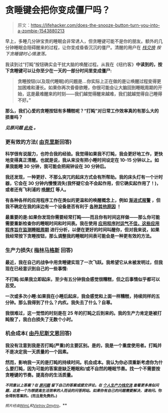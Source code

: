 # 贪睡键会把你变成僵尸吗？

> 原文：<https://lifehacker.com/does-the-snooze-button-turn-you-into-a-zombie-1543880213>

早上，多睡几分钟宝贵的睡眠会非常诱人，但贪睡键可能不是你的朋友。额外的几分钟睡眠会阻碍醒来的过程，让你变成昏昏沉沉的僵尸。清醒的用户在 [*栈交换*](http://productivity.stackexchange.com/?utm_source=lifehacker&utm_medium=syndication&utm_campaign=crowdhacker&utm_content=productivity-109) *按下贪睡键时心情激荡。*



我读到过“打盹”按钮确实会干扰大脑的唤醒过程。从我在《纽约客》[](http://www.newyorker.com/online/blogs/elements/2013/12/science-of-sleep-trouble-with-snooze-buttons.html)****中读到的，按下贪睡键可以让你至少在一天的一部分时间里变成僵尸:****

> **贪睡按钮(以及现代睡眠)的问题是...你实际上正在做的是让唤醒过程变得更加困难和漫长。如果你再次昏昏欲睡，你很可能会让大脑回到睡眠周期的开始，这是最难醒来的时刻——我们越觉得醒来越难，我们就越觉得自己睡得不好。”**

**那么，我们心爱的贪睡按钮有多糟糕呢？“打盹”对日常工作效率真的有那么大的损害吗？**

***见原问题* [*此处*](http://productivity.stackexchange.com/q/8841/7008?utm_source=lifehacker&utm_medium=syndication&utm_campaign=crowdhacker&utm_content=productivity-109) *。***

### **更有效的方法( [由克里斯](http://productivity.stackexchange.com/a/8866/4020?utm_source=lifehacker&utm_medium=syndication&utm_campaign=crowdhacker&utm_content=productivity-109)回答)**

**科学很有说服力，也符合我的经验。我觉得如果我不打盹，我会更好地工作，更快地变得真正清醒。也就是说，我从来没有把小睡时间设定在 10-15 分钟以上。如果我能睡 30 分钟，我可能会把闹钟设在 30 分钟后。**

**我还发现，一种更好、不那么突兀的起床方式会有所帮助。我的床头灯有一个计时器，它会在 30 分钟内慢慢消失(我怀疑它会不会起作用，但它确实起作用了！)，或者还有飞利浦的 [唤醒灯](http://www.usa.philips.com/c-p/HF3500_60/wake-up-with-light) 等人。**

**有各种各样的应用程序工作在类似的更温和的唤醒概念上，例如 [渐进式报警](https://itunes.apple.com/us/app/progressive-alarm-clock-dream/id362389803?mt=8) ，但我不确定在我的床边有一个设备是否有利于 [各种其他原因](https://lifehacker.com/using-your-smartphone-at-night-can-wreck-your-productiv-1510741588) ！**

**最重要的是:如果你发现你需要经常打盹——而且你有时间这样做——那么你可能需要重新检查你的睡眠时间和时间表。我在使用 [应用程序时运气不佳，这些应用程序旨在监测睡眠周期](https://itunes.apple.com/us/app/sleep-cycle-alarm-clock/id320606217?mt=8) 进行分析，以便在更好的时间叫醒你，但对我来说，如果我经常按下贪睡按钮，那么调整我的睡眠时间表可能会是一种更有效的方法。**

### **生产力损失( [梅林马格斯](http://productivity.stackexchange.com/a/8873/1071?utm_source=lifehacker&utm_medium=syndication&utm_campaign=crowdhacker&utm_content=productivity-109) 回答)**

**最近，我在自己的战争中用贪睡键实现了一次飞跃。我希望它从未被发明过，但我现在已经意识到自己的一些事情:**

**不打盹:如果我立即起床，至少有五分钟我会感觉很糟糕，但之后事情似乎都可以忍受。**

**一次或多次小睡:如果我在小睡后起床，我会感觉和上面一样糟糕，持续同样的五分钟。那么我得到了什么？内疚。我失去了什么？自尊。**

**我很难过，这一觉悟的时刻是在 25 年的打盹之后到来的。我的生产力肯定是被打盹毁了，我白白损失了无数个小时。**

### **机会成本( [由丹尼斯文恩](http://productivity.stackexchange.com/a/8885/1317?utm_source=lifehacker&utm_medium=syndication&utm_campaign=crowdhacker&utm_content=productivity-109)回答)**

**我没有注意到我是否打盹(严重)的主要区别。是的，我是一个重度使用者。打盹并不是决定我一天质量的一个因素。**

**然而，影响我一天的是打盹的持续时间。机会成本。我认为你必须重新考虑你为什么要打盹，因为可能的答案是缺乏睡眠和/或不自然的睡眠节奏。找一个不需要按贪睡键的节奏。提高你的生活质量。**

**<small>*不同意以上答案？在*</small> [<small>*原问题*</small>](http://productivity.stackexchange.com/q/8841/7008?utm_source=lifehacker&utm_medium=syndication&utm_campaign=crowdhacker&utm_content=productivity-109) <small>*留下自己的答案或提交评论。在*</small> [<small>*个人生产力栈交流*</small>](http://productivity.stackexchange.com/?utm_source=lifehacker&utm_medium=syndication&utm_campaign=crowdhacker&utm_content=productivity-109) <small>*查看更多类似问题，这是一个为想提高生活效率的人而设的问答网站。如果你有自己的问题需要解决，请询问*</small>[<small></small>](http://productivity.stackexchange.com/questions/ask?utm_source=lifehacker&utm_medium=syndication&utm_campaign=crowdhacker&utm_content=productivity-109109)*<small>*。你会得到答案的。(而且是免费的。)*</small>***

***<small>*照片经由*</small>[<small>*WimL*</small>](http://www.shutterstock.com/pic-79230958/stock-photo-sleeping-digital-alarm-clock-with-zzz-letters-isolated-on-white.html?src=2QVj54BRaUywSd9_ffAroQ-1-43)<small>*和*</small>[<small>*Vietrov Dmytro*</small>](http://www.shutterstock.com/pic-115919677/stock-photo-the-scary-zombie-is-lying-in-the-studio-and-stretching.html?src=j6AVurR1B_9_6WPDg8qppg-1-69)<small>*。*</small>***